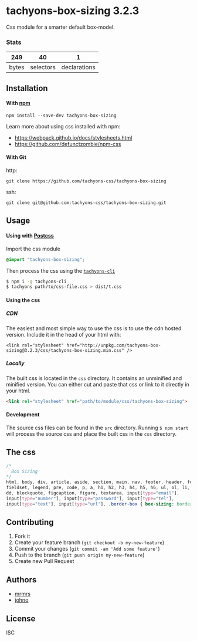 # tachyons-box-sizing 3.2.3

Css module for a smarter default box-model.

### Stats

249 | 40 | 1
---|---|---
bytes | selectors | declarations

## Installation

#### With [npm](https://npmjs.com)

```
npm install --save-dev tachyons-box-sizing
```

Learn more about using css installed with npm:
* https://webpack.github.io/docs/stylesheets.html
* https://github.com/defunctzombie/npm-css

#### With Git

http:
```
git clone https://github.com/tachyons-css/tachyons-box-sizing
```

ssh:
```
git clone git@github.com:tachyons-css/tachyons-box-sizing.git
```

## Usage

#### Using with [Postcss](https://github.com/postcss/postcss)

Import the css module

```css
@import "tachyons-box-sizing";
```

Then process the css using the [`tachyons-cli`](https://github.com/tachyons-css/tachyons-cli)

```sh
$ npm i -g tachyons-cli
$ tachyons path/to/css-file.css > dist/t.css
```

#### Using the css

##### CDN
The easiest and most simple way to use the css is to use the cdn hosted version. Include it in the head of your html with:

```
<link rel="stylesheet" href="http://unpkg.com/tachyons-box-sizing@3.2.3/css/tachyons-box-sizing.min.css" />
```

##### Locally
The built css is located in the `css` directory. It contains an unminified and minified version.
You can either cut and paste that css or link to it directly in your html.

```html
<link rel="stylesheet" href="path/to/module/css/tachyons-box-sizing">
```

#### Development

The source css files can be found in the `src` directory.
Running `$ npm start` will process the source css and place the built css in the `css` directory.

## The css

```css
/*
  Box Sizing
*/
html, body, div, article, aside, section, main, nav, footer, header, form,
fieldset, legend, pre, code, p, a, h1, h2, h3, h4, h5, h6, ul, ol, li, dl, dt,
dd, blockquote, figcaption, figure, textarea, input[type="email"],
input[type="number"], input[type="password"], input[type="tel"],
input[type="text"], input[type="url"], .border-box { box-sizing: border-box; }
```

## Contributing

1. Fork it
2. Create your feature branch (`git checkout -b my-new-feature`)
3. Commit your changes (`git commit -am 'Add some feature'`)
4. Push to the branch (`git push origin my-new-feature`)
5. Create new Pull Request

## Authors

* [mrmrs](http://mrmrs.io)
* [johno](http://johnotander.com)

## License

ISC

